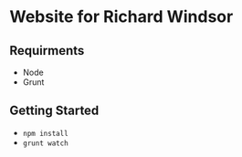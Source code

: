 # Website for Richard Windsor

## Requirments
* Node
* Grunt

## Getting Started

* `npm install`
* `grunt watch`
